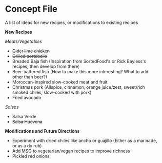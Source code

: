 # Concept File

A list of ideas for new recipes, or modifications to existing recipes

**New Recipes**

_Meats/Vegetables_
* ~~Cider lime chicken~~
* ~~Grilled portobello~~
* Breaded Baja fish (Inspiration from SortedFood's or Rick Bayless's recipes, then develop from there)
* Beer-battered fish (How to make this more interesting? What to add other than beer?)
* Moroccan-inspired slow-cooked meat and fruit
* Christmas pork (Allspice, cinnamon, orange juice/zest, sweet/rich smoked chiles, slow-cooked with pork)
* Fried avocado

_Salsas_
* Salsa Verde
* ~~Salsa Huevona~~

**Modifications and Future Directions**

* Experiment with dried chiles like ancho or guajillo (Either as a marinade, or as a dy rub)
* Add MSG to vegetarian/vegan recipes to improve richness
* Pickled red onions
